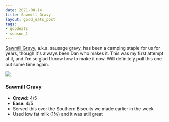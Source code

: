```yaml
---
date: 2021-08-14
title: Sawmill Gravy
layout: good_eats_post
tags:
- goodeats
- season_1
---
```


[Sawmill Gravy](https://www.foodnetwork.com/recipes/alton-brown/sawmill-gravy-recipe-1938562),
a.k.a. sausage gravy, has been a camping staple for us for years,
though it's always been Dan who makes it. This was my first attempt at it, and
I'm so glad I know how to make it now. Will definitely pull this one out some
time again.

<a href="https://photos.google.com/photo/AF1QipMDkOfiZ7wLHqcbbR1twEmYqZ64TEQmRcRYIvTT"><img src="https://lh3.googleusercontent.com/xN-wgTGykzEtipZxpNO5AtScA45gKgQehnT85HBI4ax8J2ounA4X7kV9geCnS8WXiS5PPCRlzn1ukaZUezAqJ0bTchBbzHFngNvmDa_jbB1jtsFb-uZQTdCLj3FSb_KPDTScJ3-g3T_v86e0rj7UeO2qKv13mfC296Fp3c3-HVPQiDdErkrSNsV0ikr4sX_9lHbjxVGNcVDAwwyGIL2hESh8RroYs9bhYMpJq8FvusAfZtFHlnsCucRDNlSRrbbFf26GeVEWvfoM3Mv3ZmS8Qc1Wr6P1VtbH_OmBowf23RG3PxT0Vs52bpk5vpHrBHcvQYr_mIBvDJhciV8dslk4uSoRQoyi6fEF3yYSHueE78dbzZ4iz9NkUqktcumTjkBquPv7NGe4rLYfbuA53SuK8MCRg5zyaDOMu7Vi0Wx7xKxoiqhDaIWUYc7VQg59GMtt3HHdXxON85hkZig6CJaQ4rLKpvbakB_FcVsHvnh5Wq3Kds_7yhseszQSiQJMa1QUXMIFxg03EU-Xg_7bTHlfpbP6MWldcWLWnLV_ZUkft-kX1YdhvB4ELeNy7CZrGv1npaq2OMpnsGbF0T-H4DNqC5kYHRLGWfKoX6_nvz__m4JYP6iFR9SqiIsJDtslegAHF3OQ6YHYPiTCptbvQLDgzOh4BJgeBqy4-hoYaQcg1fM989m8mSOgBj1uHXbksIyQbpiHil-R4IRPKqAMoF7YvFmP=w500-no"></a>

### Sawmill Gravy

* **Crowd**: 4/5
* **Ease**: 4/5
* Served this over the Southern Biscuits we made earlier in the week
* Used low fat milk (1%) and it was still great
